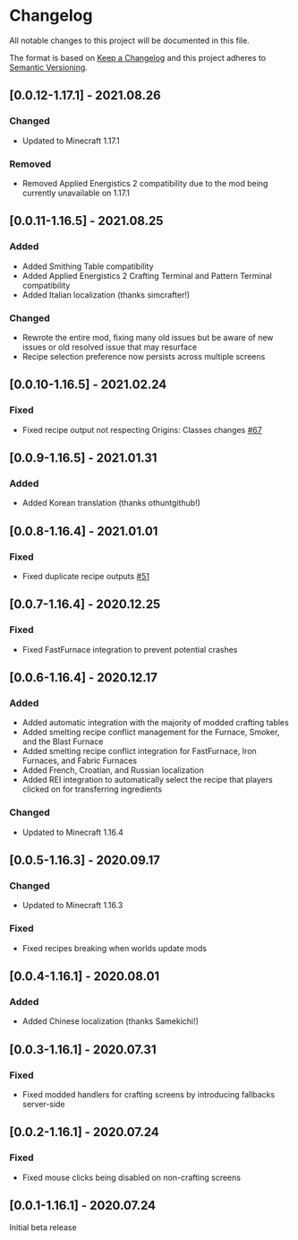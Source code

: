 # Changelog
All notable changes to this project will be documented in this file.

The format is based on [Keep a Changelog](http://keepachangelog.com/en/1.0.0/) and this project adheres to [Semantic Versioning](https://semver.org/spec/v2.0.0.html).

## [0.0.12-1.17.1] - 2021.08.26
### Changed
- Updated to Minecraft 1.17.1
### Removed
- Removed Applied Energistics 2 compatibility due to the mod being currently unavailable on 1.17.1

## [0.0.11-1.16.5] - 2021.08.25
### Added
- Added Smithing Table compatibility
- Added Applied Energistics 2 Crafting Terminal and Pattern Terminal compatibility
- Added Italian localization (thanks simcrafter!)
### Changed
- Rewrote the entire mod, fixing many old issues but be aware of new issues or old resolved issue that may resurface
- Recipe selection preference now persists across multiple screens

## [0.0.10-1.16.5] - 2021.02.24
### Fixed
- Fixed recipe output not respecting Origins: Classes changes [#67](https://github.com/TheIllusiveC4/Polymorph/issues/67)

## [0.0.9-1.16.5] - 2021.01.31
### Added
- Added Korean translation (thanks othuntgithub!)

## [0.0.8-1.16.4] - 2021.01.01
### Fixed
- Fixed duplicate recipe outputs [#51](https://github.com/TheIllusiveC4/Polymorph/issues/51)

## [0.0.7-1.16.4] - 2020.12.25
### Fixed
- Fixed FastFurnace integration to prevent potential crashes

## [0.0.6-1.16.4] - 2020.12.17
### Added
- Added automatic integration with the majority of modded crafting tables
- Added smelting recipe conflict management for the Furnace, Smoker, and the Blast Furnace
- Added smelting recipe conflict integration for FastFurnace, Iron Furnaces, and Fabric Furnaces
- Added French, Croatian, and Russian localization
- Added REI integration to automatically select the recipe that players clicked on for transferring
ingredients
### Changed
- Updated to Minecraft 1.16.4

## [0.0.5-1.16.3] - 2020.09.17
### Changed
- Updated to Minecraft 1.16.3
### Fixed
- Fixed recipes breaking when worlds update mods

## [0.0.4-1.16.1] - 2020.08.01
### Added
- Added Chinese localization (thanks Samekichi!)

## [0.0.3-1.16.1] - 2020.07.31
### Fixed
- Fixed modded handlers for crafting screens by introducing fallbacks server-side

## [0.0.2-1.16.1] - 2020.07.24
### Fixed
- Fixed mouse clicks being disabled on non-crafting screens

## [0.0.1-1.16.1] - 2020.07.24
Initial beta release
